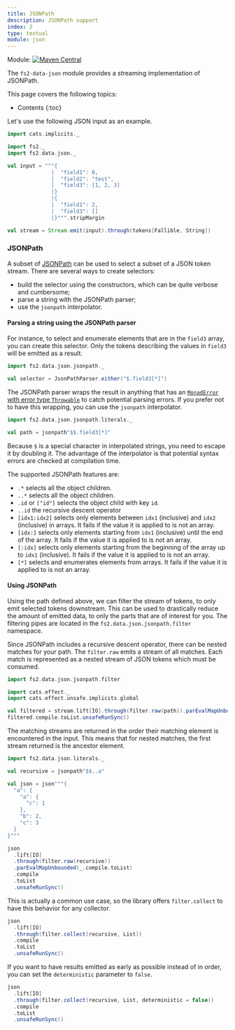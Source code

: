 ```yaml
---
title: JSONPath
description: JSONPath support
index: 2
type: textual
module: json
---
```


Module: [![Maven Central](https://img.shields.io/maven-central/v/org.gnieh/fs2-data-json_2.13.svg)](https://mvnrepository.com/artifact/org.gnieh/fs2-data-json_2.13)

The `fs2-data-json` module provides a streaming implementation of JSONPath.

This page covers the following topics:
* Contents
{:toc}

Let's use the following JSON input as an example.

```scala mdoc
import cats.implicits._

import fs2._
import fs2.data.json._

val input = """{
              |  "field1": 0,
              |  "field2": "test",
              |  "field3": [1, 2, 3]
              |}
              |{
              |  "field1": 2,
              |  "field3": []
              |}""".stripMargin

val stream = Stream.emit(input).through(tokens[Fallible, String])
```

### JSONPath

A subset of [JSONPath][jsonpath] can be used to select a subset of a JSON token stream. There are several ways to create selectors:
 - build the selector using the constructors, which can be quite verbose and cumbersome;
 - parse a string with the JSONPath parser;
 - use the `jsonpath` interpolator.

#### Parsing a string using the JSONPath parser

For instance, to select and enumerate elements that are in the `field3` array, you can create this selector. Only the tokens describing the values in `field3` will be emitted as a result.

```scala mdoc
import fs2.data.json.jsonpath._

val selector = JsonPathParser.either("$.field3[*]")
```

The JSONPath parser wraps the result in anything that has an [`MonadError` with error type `Throwable`][monad-error] to catch potential parsing errors. If you prefer not to have this wrapping, you can use the `jsonpath` interpolator.

```scala mdoc
import fs2.data.json.jsonpath.literals._

val path = jsonpath"$$.field3[*]"
```

Because `$` is a special character in interpolated strings, you need to escape it by doubling it.
The advantage of the interpolator is that potential syntax errors are checked at compilation time.

The supported JSONPath features are:
  - `.*` selects all the object children.
  - `..*` selects all the object children.
  - `.id` or `["id"]` selects the object child with key `id`.
  - `..id` the recursive descent operator
  - `[idx1:idx2]` selects only elements between `idx1` (inclusive) and `idx2` (inclusive) in arrays. It fails if the value it is applied to is not an array.
  - `[idx:]` selects only elements starting from `idx1` (inclusive) until the end of the array. It fails if the value it is applied to is not an array.
  - `[:idx]` selects only elements starting from the beginning of the array up to `idx1` (inclusive). It fails if the value it is applied to is not an array.
  - `[*]` selects and enumerates elements from arrays. It fails if the value it is applied to is not an array.

#### Using JSONPath

Using the path defined above, we can filter the stream of tokens, to only emit selected tokens downstream. This can be used to drastically reduce the amount of emitted data, to only the parts that are of interest for you.
The filtering pipes are located in the `fs2.data.json.jsonpath.filter` namespace.

Since JSONPath includes a recursive descent operator, there can be nested matches for your path.
The `filter.raw` emits a stream of all matches.
Each match is represented as a nested stream of JSON tokens which must be consumed.

```scala mdoc
import fs2.data.json.jsonpath.filter

import cats.effect._
import cats.effect.unsafe.implicits.global

val filtered = stream.lift[IO].through(filter.raw(path)).parEvalMapUnbounded(_.compile.toList)
filtered.compile.toList.unsafeRunSync()
```

The matching streams are returned in the order their matching element is encountered in the input.
This means that for nested matches, the first stream returned is the ancestor element.

```scala mdoc
import fs2.data.json.literals._

val recursive = jsonpath"$$..a"

val json = json"""{
  "a": {
    "a": {
      "c": 1
    },
    "b": 2,
    "c": 3
  }
}"""

json
  .lift[IO]
  .through(filter.raw(recursive))
  .parEvalMapUnbounded(_.compile.toList)
  .compile
  .toList
  .unsafeRunSync()
```

This is actually a common use case, so the library offers `filter.collect` to have this behavior for any collector.

```scala mdoc
json
  .lift[IO]
  .through(filter.collect(recursive, List))
  .compile
  .toList
  .unsafeRunSync()
```

If you want to have results emitted as early as possible instead of in order, you can set the `deterministic` parameter to `false`.

```scala mdoc
json
  .lift[IO]
  .through(filter.collect(recursive, List, deterministic = false))
  .compile
  .toList
  .unsafeRunSync()
```

[monad-error]: https://typelevel.org/cats/api/cats/MonadError.html
[jsonpath]: https://goessner.net/articles/JsonPath/index.html
